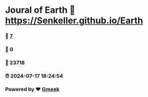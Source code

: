 # Joural of Earth :link: https://Senkeller.github.io/Earth 
### :page_facing_up: [7](https://Senkeller.github.io/Earth/tag.html) 
### :speech_balloon: 0 
### :hibiscus: 23718 
### :alarm_clock: 2024-07-17 18:24:54 
### Powered by :heart: [Gmeek](https://github.com/Meekdai/Gmeek)
